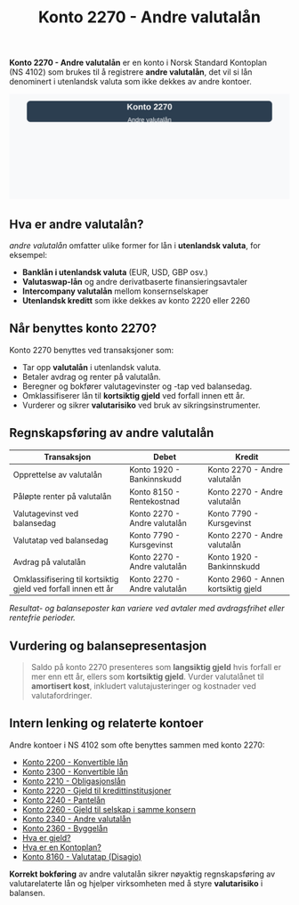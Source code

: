 ﻿---
title: "Konto 2270 - Andre valutalån"
seoTitle: "Konto 2270 | Andre valutalån | Kontoplan"
description: "Konto 2270 er en konto i Norsk Standard Kontoplan som brukes til å registrere andre valutalån, altså lån i utenlandsk valuta som ikke dekkes av andre konti. Les om når kontoen brukes, bokføring, valutarisiko og klassifisering i balansen."
summary: "Kort guide til konto 2270: andre valutalån, typiske bruksområder, bokføring og vurdering."
---

**Konto 2270 - Andre valutalån** er en konto i Norsk Standard Kontoplan (NS 4102) som brukes til å registrere **andre valutalån**, det vil si lån denominert i utenlandsk valuta som ikke dekkes av andre kontoer.

![Illustrasjon av konto 2270 Andre valutalån](2270-andre-valutalan-image.svg)

## Hva er andre valutalån?

*andre valutalån* omfatter ulike former for lån i **utenlandsk valuta**, for eksempel:
* **Banklån i utenlandsk valuta** (EUR, USD, GBP osv.)
* **Valutaswap-lån** og andre derivatbaserte finansieringsavtaler
* **Intercompany valutalån** mellom konsernselskaper
* **Utenlandsk kreditt** som ikke dekkes av konto 2220 eller 2260

## Når benyttes konto 2270?

Konto 2270 benyttes ved transaksjoner som:

* Tar opp **valutalån** i utenlandsk valuta.
* Betaler avdrag og renter på valutalån.
* Beregner og bokfører valutagevinster og -tap ved balansedag.
* Omklassifiserer lån til **kortsiktig gjeld** ved forfall innen ett år.
* Vurderer og sikrer **valutarisiko** ved bruk av sikringsinstrumenter.

## Regnskapsføring av andre valutalån

| Transaksjon                                                    | Debet                          | Kredit                            |
|----------------------------------------------------------------|--------------------------------|-----------------------------------|
| Opprettelse av valutalån                                       | Konto 1920 - Bankinnskudd      | Konto 2270 - Andre valutalån      |
| Påløpte renter på valutalån                                     | Konto 8150 - Rentekostnad      | Konto 2270 - Andre valutalån      |
| Valutagevinst ved balansedag                                    | Konto 2270 - Andre valutalån   | Konto 7790 - Kursgevinst          |
| Valutatap ved balansedag                                        | Konto 7790 - Kursgevinst       | Konto 2270 - Andre valutalån      |
| Avdrag på valutalån                                            | Konto 2270 - Andre valutalån   | Konto 1920 - Bankinnskudd         |
| Omklassifisering til kortsiktig gjeld ved forfall innen ett år | Konto 2270 - Andre valutalån   | Konto 2960 - Annen kortsiktig gjeld |

_*Resultat- og balanseposter kan variere ved avtaler med avdragsfrihet eller rentefrie perioder.*_

## Vurdering og balansepresentasjon

> Saldo på konto 2270 presenteres som **langsiktig gjeld** hvis forfall er mer enn ett år, ellers som **kortsiktig gjeld**. Vurder valutalånet til **amortisert kost**, inkludert valutajusteringer og kostnader ved valutafordringer.

## Intern lenking og relaterte kontoer

Andre kontoer i NS 4102 som ofte benyttes sammen med konto 2270:

* [Konto 2200 - Konvertible lån](/blogs/kontoplan/2200-konvertible-lan "Konto 2200 - Konvertible lån i Norsk Standard Kontoplan")
* [Konto 2300 - Konvertible lån](/blogs/kontoplan/2300-konvertible-lan "Konto 2300 - Konvertible lån i Norsk Standard Kontoplan")
* [Konto 2210 - Obligasjonslån](/blogs/kontoplan/2210-obligasjonslan "Konto 2210 - Obligasjonslån i Norsk Standard Kontoplan")
* [Konto 2220 - Gjeld til kredittinstitusjoner](/blogs/kontoplan/2220-gjeld-til-kredittinstitusjoner "Konto 2220 - Gjeld til kredittinstitusjoner i Norsk Standard Kontoplan")
* [Konto 2240 - Pantelån](/blogs/kontoplan/2240-pantelan "Konto 2240 - Pantelån i Norsk Standard Kontoplan")
* [Konto 2260 - Gjeld til selskap i samme konsern](/blogs/kontoplan/2260-gjeld-til-selskap-i-samme-konsern "Konto 2260 - Gjeld til selskap i samme konsern i Norsk Standard Kontoplan")
* [Konto 2340 - Andre valutalån](/blogs/kontoplan/2340-andre-valutalan "Konto 2340 - Andre valutalån i Norsk Standard Kontoplan")
* [Konto 2360 - Byggelån](/blogs/kontoplan/2360-byggelan "Konto 2360 - Byggelån i Norsk Standard Kontoplan")
* [Hva er gjeld?](/blogs/regnskap/hva-er-gjeld "Hva er Gjeld i Regnskap? Komplett Guide til Forpliktelser og Gjeldstyper")
* [Hva er en Kontoplan?](/blogs/regnskap/hva-er-kontoplan "Hva er en Kontoplan? Komplett Guide til Kontoplaner i Norsk Regnskap")
* [Konto 8160 - Valutatap (Disagio)](/blogs/kontoplan/8160-valutatap-disagio "Konto 8160 - Valutatap (Disagio)")

**Korrekt bokføring** av andre valutalån sikrer nøyaktig regnskapsføring av valutarelaterte lån og hjelper virksomheten med å styre **valutarisiko** i balansen.






